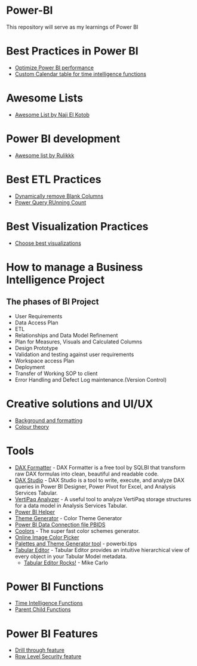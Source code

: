 # Power-BI
This repository will serve as my learnings of Power BI
# Best Practices in Power BI
- [Optimize Power BI performance](https://www.tessellationtech.io/optimizing-power-bi-reports/#:~:text=The%20fastest%20way%20to%20optimize%20your%20Power%20BI,used%20in%20any%20of%20your%20reports%20or%20calculations.)
- [Custom Calendar table for time intelligence functions](https://foresightbi.com.ng/microsoft-power-bi/creating-a-custom-calendar-table-in-power-bi/)
# Awesome Lists 
- [Awesome List by Naji El Kotob](https://github.com/NajiElKotob/Awesome-Power-BI)
# Power BI development
- [Awesome list by Rulikkk](https://github.com/Rulikkk/awesome-power-bi)

# Best ETL Practices
- [Dynamically remove Blank Columns](https://www.youtube.com/watch?v=qISofEEo7wo&ab_channel=HowtoPowerBI)
- [Power Query RUnning Count](https://www.youtube.com/watch?v=camNMc1zaBc)
# Best Visualization Practices
- [Choose best visualizations](https://ft-interactive.github.io/visual-vocabulary/)
# How to manage a Business Intelligence Project
## The phases of BI Project
- User Requirements 
- Data Access Plan
- ETL
- Relationships and Data Model Refinement
- Plan for Measures, Visuals and Calculated Columns
- Design Prototype
- Validation and testing against user requirements
- Workspace access Plan
- Deployment
- Transfer of Working SOP to client
- Error Handling and Defect Log maintenance.(Version Control)
# Creative solutions and UI/UX
- [Background and formatting](https://alluringbi.com/2019/10/21/background-concepts-for-power-bi/)
- [Colour theory](https://99designs.com/blog/tips/the-7-step-guide-to-understanding-color-theory/)
# Tools
* [DAX Formatter](https://www.sqlbi.com/tools/dax-formatter) - DAX Formatter is a free tool by SQLBI that transform raw DAX formulas into clean, beautiful and readable code.
* [DAX Studio](https://www.sqlbi.com/tools/dax-studio/) - DAX Studio is a tool to write, execute, and analyze DAX queries in Power BI Designer, Power Pivot for Excel, and Analysis Services Tabular.
* [VertiPaq Analyzer](https://www.sqlbi.com/tools/vertipaq-analyzer/) - A useful tool to analyze VertiPaq storage structures for a data model in Analysis Services Tabular.
* [Power BI Helper](http://radacad.com/power-bi-helper) 
* [Theme Generator](https://powerbi.tips/tools/color-theme-generator) - Color Theme Generator
* [Power BI Data Connection file PBIDS](https://connections.powerbi.tips/)
* [Coolors](https://coolors.co/) - The super fast color schemes generator.
* [Online Image Color Picker](https://pinetools.com/image-color-picker) 
* [Palettes and Theme Generator tool](https://gallery.powerbi.tips/) - powerbi.tips
* [Tabular Editor](https://github.com/TabularEditor/tabulareditor.github.io) - Tabular Editor provides an intuitive hierarchical view of every object in your Tabular Model metadata. 
    * [Tabular Editor Rocks!](https://powerbi.tips/2020/04/tabular-editor-rocks/) - Mike Carlo
# Power BI Functions
- [Time Intelligence Functions](https://docs.microsoft.com/en-us/dax/time-intelligence-functions-dax)
- [Parent Child Functions](https://docs.microsoft.com/en-us/dax/parent-and-child-functions-dax)
# Power BI Features
- [Drill through feature](https://docs.microsoft.com/en-us/power-bi/create-reports/desktop-drillthrough)
- [Row Level Security feature](https://docs.microsoft.com/en-us/power-bi/create-reports/desktop-drillthrough)

